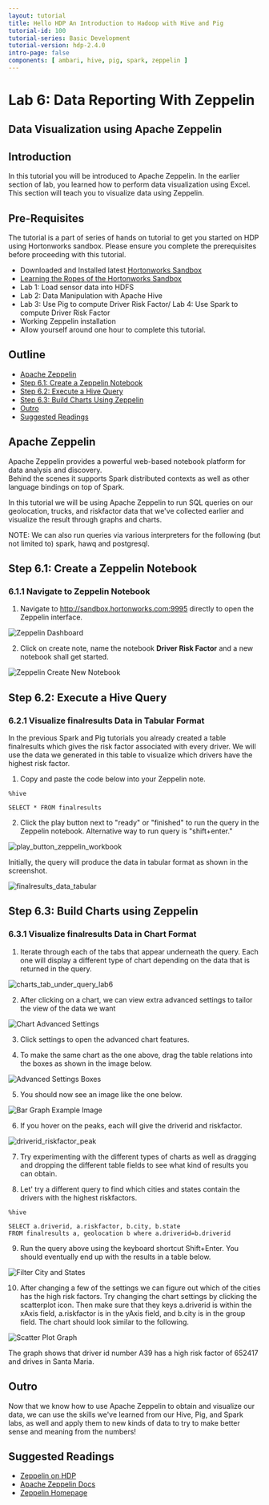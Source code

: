 ```yaml
---
layout: tutorial
title: Hello HDP An Introduction to Hadoop with Hive and Pig
tutorial-id: 100
tutorial-series: Basic Development
tutorial-version: hdp-2.4.0
intro-page: false
components: [ ambari, hive, pig, spark, zeppelin ]
---
```


# Lab 6: Data Reporting With Zeppelin

## Data Visualization using Apache Zeppelin

## Introduction

In this tutorial you will be introduced to Apache Zeppelin. In the earlier section of lab, you learned how to perform data visualization
using Excel. This section will teach you to visualize data using Zeppelin.

## Pre-Requisites

The tutorial is a part of series of hands on tutorial to get you started on HDP using Hortonworks sandbox. Please ensure you complete the prerequisites before proceeding with this tutorial.

*   Downloaded and Installed latest [Hortonworks Sandbox](http://hortonworks.com/products/hortonworks-sandbox/#install)
*   [Learning the Ropes of the Hortonworks Sandbox](http://hortonworks.com/hadoop-tutorial/learning-the-ropes-of-the-hortonworks-sandbox/)
*   Lab 1: Load sensor data into HDFS
*   Lab 2: Data Manipulation with Apache Hive
*   Lab 3: Use Pig to compute Driver Risk Factor/ Lab 4: Use Spark to compute Driver Risk Factor
*   Working Zeppelin installation
*   Allow yourself around one hour to complete this tutorial.

## Outline

*   [Apache Zeppelin](#apache-zeppelin)
*   [Step 6.1: Create a Zeppelin Notebook](#step6.1)
*   [Step 6.2: Execute a Hive Query](#step6.2)
*   [Step 6.3: Build Charts Using Zeppelin](#step6.3)
*   [Outro](#outro)
*   [Suggested Readings](#suggested-readings)

## Apache Zeppelin <a id="apache-zeppelin"></a>

Apache Zeppelin provides a powerful web-based notebook platform for data analysis and discovery.  
Behind the scenes it supports Spark distributed contexts as well as other language bindings on top of Spark.

In this tutorial we will be using Apache Zeppelin to run SQL queries on our geolocation, trucks, and
riskfactor data that we've collected earlier and visualize the result through graphs and charts.

NOTE: We can also run queries via various interpreters for the following (but not limited to) spark, hawq and postgresql.

## Step 6.1: Create a Zeppelin Notebook <a id="step6.1"></a>

### 6.1.1 Navigate to Zeppelin Notebook

1) Navigate to http://sandbox.hortonworks.com:9995 directly to open the Zeppelin interface.


![Zeppelin Dashboard](/assets/hello-hdp/zeppelin_welcome_page_hello_hdp_lab4.png)


2) Click on create note, name the notebook **Driver Risk Factor** and a new notebook shall get started.


![Zeppelin Create New Notebook](/assets/hello-hdp/zeppelin_create_new_notebook.png)


## Step 6.2: Execute a Hive Query <a id="step6.2"></a>

### 6.2.1 Visualize finalresults Data in Tabular Format

In the previous Spark and Pig tutorials you already created a table finalresults which gives the risk factor
associated with every driver. We will use the data we generated in this table to visualize which drivers have the highest risk factor.

1) Copy and paste the code below into your Zeppelin note.

~~~
%hive

SELECT * FROM finalresults
~~~

2) Click the play button next to "ready" or "finished" to run the query in the Zeppelin notebook.
Alternative way to run query is "shift+enter."


![play_button_zeppelin_workbook](/assets/hello-hdp/play_button_lab6.png)


Initially, the query will produce the data in tabular format as shown in the screenshot.


![finalresults_data_tabular](/assets/hello-hdp/finalresults_data_tabular_lab6.png)


## Step 6.3: Build Charts using Zeppelin <a id="step6.3"></a>

### 6.3.1 Visualize finalresults Data in Chart Format

1) Iterate through each of the tabs that appear underneath the query.
Each one will display a different type of chart depending on the data that is returned in the query.


![charts_tab_under_query_lab6](/assets/hello-hdp/charts_tab_under_query_lab6.png)


2) After clicking on a chart, we can view extra advanced settings to tailor the view of the data we want


![Chart Advanced Settings](/assets/hello-hdp/advanced_settings_chart_lab6.png)


3) Click settings to open the advanced chart features.

4) To make the same chart as the one above, drag the table relations into the boxes as shown in the image below.


![Advanced Settings Boxes](/assets/hello-hdp/advanced_settings_boxes_lab6.png)


5) You should now see an image like the one below.


![Bar Graph Example Image](/assets/hello-hdp/bar_graph_chart_ex_lab6.png)


6) If you hover on the peaks, each will give the driverid and riskfactor.


![driverid_riskfactor_peak](/assets/hello-hdp/driverid_riskfactor_peak_lab6.png)


7) Try experimenting with the different types of charts as well as dragging and
dropping the different table fields to see what kind of results you can obtain.

8) Let' try a different query to find which cities and states contain the drivers with the highest riskfactors.

~~~
%hive

SELECT a.driverid, a.riskfactor, b.city, b.state
FROM finalresults a, geolocation b where a.driverid=b.driverid
~~~

9) Run the query above using the keyboard shortcut Shift+Enter.
You should eventually end up with the results in a table below.


![Filter City and States](/assets/hello-hdp/filter_city_states_lab6.png)


10) After changing a few of the settings we can figure out which of the cities has the high risk factors.
Try changing the chart settings by clicking the scatterplot icon. Then make sure that they keys a.driverid
is within the xAxis field, a.riskfactor is in the yAxis field, and b.city is in the group field.
The chart should look similar to the following.


![Scatter Plot Graph](/assets/hello-hdp/scatter_plot_lab6.png)


The graph shows that driver id number A39 has a high risk factor of 652417 and drives in Santa Maria.  

## Outro <a id="outro"></a>

Now that we know how to use Apache Zeppelin to obtain and visualize our data, we can use the skills
we've learned from our Hive, Pig, and Spark labs, as well and apply them to new kinds of data to
try to make better sense and meaning from the numbers!

## Suggested Readings <a id="suggested-readings"></a>

- [Zeppelin on HDP](http://hortonworks.com/hadoop/zeppelin/)
- [Apache Zeppelin Docs](https://zeppelin.incubator.apache.org/docs/)
- [Zeppelin Homepage](https://zeppelin.incubator.apache.org/)

